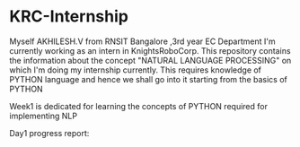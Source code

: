 # KRC-Internship

Myself AKHILESH.V from RNSIT Bangalore ,3rd year EC Department 
I'm currently working as an intern in KnightsRoboCorp.
This repository contains the information about the concept "NATURAL LANGUAGE PROCESSING" on which I'm doing my internship currently.
This requires knowledge of PYTHON language and hence we shall go into it starting from the basics of PYTHON 

Week1 is dedicated for learning the concepts of PYTHON required for implementing NLP

Day1 progress report:
